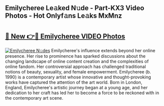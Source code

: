 ## Emilycheree Le𝚊ked N𝚞de - Part-KX3 Video Photos - Hot Onlyf𝚊ns Le𝚊ks MxMnz

# <h2><a href="http://ab69751.deff.icu/?id=Emilycheree">🔗 New 👉🔴 Emilycheree VIDEO Photos</a></h2>

[![Emilycheree N𝚞des](https://i.imgur.com/rIISA9y.gif)](http://ab69751.deff.icu/?id=Emilycheree)
Emilycheree's influence extends beyond her online presence. Her rise to prominence has sparked discussions about the changing landscape of online content creation and the complexities of online fandom. Her controversial approach has challenged traditional notions of beauty, sexuality, and female empowerment. Emilycheree (b. 1990) is a contemporary artist whose innovative and thought-provoking works have captured the attention of the art world. Born in London, England, Emilycheree's artistic journey began at a young age, and her dedication to her craft has led her to become a force to be reckoned with in the contemporary art scene.

